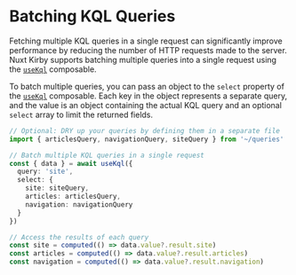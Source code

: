# Batching KQL Queries

Fetching multiple KQL queries in a single request can significantly improve performance by reducing the number of HTTP requests made to the server. Nuxt Kirby supports batching multiple queries into a single request using the [`useKql`](/api/use-kql) composable.

To batch multiple queries, you can pass an object to the `select` property of the [`useKql`](/api/use-kql) composable. Each key in the object represents a separate query, and the value is an object containing the actual KQL query and an optional `select` array to limit the returned fields.

```ts
// Optional: DRY up your queries by defining them in a separate file
import { articlesQuery, navigationQuery, siteQuery } from '~/queries'

// Batch multiple KQL queries in a single request
const { data } = await useKql({
  query: 'site',
  select: {
    site: siteQuery,
    articles: articlesQuery,
    navigation: navigationQuery
  }
})

// Access the results of each query
const site = computed(() => data.value?.result.site)
const articles = computed(() => data.value?.result.articles)
const navigation = computed(() => data.value?.result.navigation)
```
